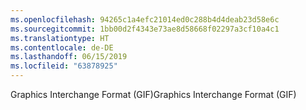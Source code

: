 ```yaml
---
ms.openlocfilehash: 94265c1a4efc21014ed0c288b4d4deab23d58e6c
ms.sourcegitcommit: 1bb00d2f4343e73ae8d58668f02297a3cf10a4c1
ms.translationtype: HT
ms.contentlocale: de-DE
ms.lasthandoff: 06/15/2019
ms.locfileid: "63878925"
---
```

<span data-ttu-id="38228-101">Graphics Interchange Format (GIF)</span><span class="sxs-lookup"><span data-stu-id="38228-101">Graphics Interchange Format (GIF)</span></span>